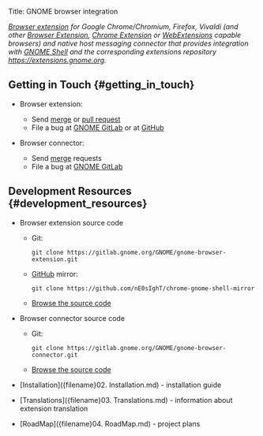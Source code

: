 Title: GNOME browser integration

*[Browser extension](https://www.w3.org/community/browserext/) for Google Chrome/Chromium, Firefox, Vivaldi (and other [ Browser Extension](https://www.w3.org/community/browserext/), [Chrome Extension](https://developer.chrome.com/extensions) or [WebExtensions](https://wiki.mozilla.org/WebExtensions) capable browsers) and native host messaging connector that provides integration with [GNOME Shell](https://wiki.gnome.org/Projects/GnomeShell) and the corresponding extensions repository <https://extensions.gnome.org>.*

## Getting in Touch {#getting_in_touch}

-   Browser extension:
    - Send [merge](https://gitlab.gnome.org/GNOME/gnome-browser-extension/merge_requests) or [pull request](https://github.com/nE0sIghT/gnome-browser-extension-mirror/pulls)
    - File a bug at [GNOME GitLab](https://gitlab.gnome.org/GNOME/gnome-browser-extension/issues) or at [GitHub](https://github.com/nE0sIghT/gnome-browser-extension-mirror/issues)

-   Browser connector:
    - Send [merge](https://gitlab.gnome.org/GNOME/gnome-browser-connector/merge_requests) requests
    - File a bug at [GNOME GitLab](https://gitlab.gnome.org/GNOME/gnome-browser-connector/issues)

## Development Resources {#development_resources}

-   Browser extension source code
    -   Git:

            git clone https://gitlab.gnome.org/GNOME/gnome-browser-extension.git

    -   [GitHub](GitHub) mirror:

            git clone https://github.com/nE0sIghT/chrome-gnome-shell-mirror

    -   [Browse the source code](https://gitlab.gnome.org/GNOME/gnome-browser-extension)

-   Browser connector source code
    -   Git:

            git clone https://gitlab.gnome.org/GNOME/gnome-browser-connector.git

    -   [Browse the source code](https://gitlab.gnome.org/GNOME/gnome-browser-connector)

-   [Installation]({filename}02. Installation.md) - installation guide

-   [Translations]({filename}03. Translations.md) - information about extension translation

-   [RoadMap]({filename}04. RoadMap.md) - project plans
